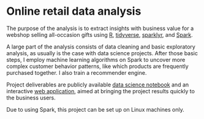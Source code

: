 # Online retail data analysis
The purpose of the analysis is to extract insights with business value for a webshop selling all-occasion gifts using [R](https://www.r-project.org/), [tidyverse](https://www.tidyverse.org/), [sparklyr](https://spark.rstudio.com/), and [Spark](https://spark.apache.org/).

A large part of the analysis consists of data cleaning and basic exploratory analysis, as usually is the case with data science projects. After those basic steps, I employ machine learning algorithms on Spark to uncover more complex customer behavior patterns, like which products are frequently purchased together. I also train a recommender engine.

Project deliverables are publicly available [data science notebook](http://rpubs.com/reneeahel/OnlineRetailAnalysisDemo) and an interactive [web application](https://renee-ahel.shinyapps.io/OnlineRetailDemo/), aimed at bringing the project results quickly to the business users.

Due to using Spark, this project can be set up on Linux machines only.
